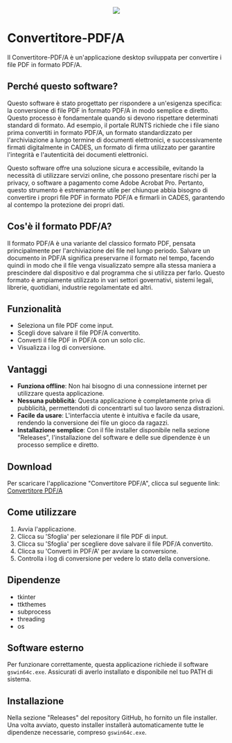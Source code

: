 <p align="center">
  <img src="https://github.com/Nat-Amato/Convertitore-PDF-A/assets/48321178/6cf4ef00-5549-4244-9140-21aabcb48a61" />
</p>

# Convertitore-PDF/A

Il Convertitore-PDF/A è un'applicazione desktop sviluppata per convertire i file PDF in formato PDF/A.

## Perché questo software?
Questo software è stato progettato per rispondere a un'esigenza specifica: la conversione di file PDF in formato PDF/A in modo semplice e diretto. Questo processo è fondamentale quando si devono rispettare determinati standard di formato. Ad esempio, il portale RUNTS richiede che i file siano prima convertiti in formato PDF/A, un formato standardizzato per l'archiviazione a lungo termine di documenti elettronici, e successivamente firmati digitalmente in CADES, un formato di firma utilizzato per garantire l'integrità e l'autenticità dei documenti elettronici. 

Questo software offre una soluzione sicura e accessibile, evitando la necessità di utilizzare servizi online, che possono presentare rischi per la privacy, o software a pagamento come Adobe Acrobat Pro. Pertanto, questo strumento è estremamente utile per chiunque abbia bisogno di convertire i propri file PDF in formato PDF/A e firmarli in CADES, garantendo al contempo la protezione dei propri dati.

## Cos'è il formato PDF/A?
Il formato PDF/A è una variante del classico formato PDF, pensata principalmente per l'archiviazione dei file nel lungo periodo. Salvare un documento in PDF/A significa preservarne il formato nel tempo, facendo quindi in modo che il file venga visualizzato sempre alla stessa maniera a prescindere dal dispositivo e dal programma che si utilizza per farlo. Questo formato è ampiamente utilizzato in vari settori governativi, sistemi legali, librerie, quotidiani, industrie regolamentate ed altri.

## Funzionalità
- Seleziona un file PDF come input.
- Scegli dove salvare il file PDF/A convertito.
- Converti il file PDF in PDF/A con un solo clic.
- Visualizza i log di conversione.

## Vantaggi
- **Funziona offline**: Non hai bisogno di una connessione internet per utilizzare questa applicazione.
- **Nessuna pubblicità**: Questa applicazione è completamente priva di pubblicità, permettendoti di concentrarti sul tuo lavoro senza distrazioni.
- **Facile da usare**: L'interfaccia utente è intuitiva e facile da usare, rendendo la conversione dei file un gioco da ragazzi.
- **Installazione semplice**: Con il file installer disponibile nella sezione "Releases", l'installazione del software e delle sue dipendenze è un processo semplice e diretto.

## Download
Per scaricare l'applicazione "Convertitore PDF/A", clicca sul seguente link: [Convertitore PDF/A](https://mega.nz/file/71EFFApa#T9G_nqHXA-BPZW9MeA_GazpNs3GcCNWoe6ofpoToH0I)

## Come utilizzare
1. Avvia l'applicazione.
2. Clicca su 'Sfoglia' per selezionare il file PDF di input.
3. Clicca su 'Sfoglia' per scegliere dove salvare il file PDF/A convertito.
4. Clicca su 'Converti in PDF/A' per avviare la conversione.
5. Controlla i log di conversione per vedere lo stato della conversione.

## Dipendenze
- tkinter
- ttkthemes
- subprocess
- threading
- os

## Software esterno
Per funzionare correttamente, questa applicazione richiede il software `gswin64c.exe`. Assicurati di averlo installato e disponibile nel tuo PATH di sistema.

## Installazione
Nella sezione "Releases" del repository GitHub, ho fornito un file installer. Una volta avviato, questo installer installerà automaticamente tutte le dipendenze necessarie, compreso `gswin64c.exe`.
